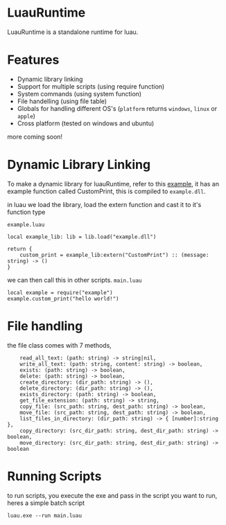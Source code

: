 # LuauRuntime
LuauRuntime is a standalone runtime for luau.

# Features
- Dynamic library linking
- Support for multiple scripts (using require function)
- System commands (using system function)
- File handelling (using file table)
- Globals for handling different OS's (`platform` returns `windows`, `linux` or `apple`)
- Cross platform (tested on windows and ubuntu)

more coming soon!

# Dynamic Library Linking
To make a dynamic library for luauRuntime, refer to this [example](https://github.com/KinexDev/LuauRuntime-LibExample), it has an example function called CustomPrint, this is compiled to `example.dll`.

in luau we load the library, load the extern function and cast it to it's function type

`example.luau`
```luau
local example_lib: lib = lib.load("example.dll")

return {
    custom_print = example_lib:extern("CustomPrint") :: (message: string) -> ()
}
```

we can then call this in other scripts.
`main.luau`
```luau
local example = require("example")
example.custom_print("hello world!")
```

# File handling
the file class comes with 7 methods,
```luau
    read_all_text: (path: string) -> string|nil,
    write_all_text: (path: string, content: string) -> boolean,
    exists: (path: string) -> boolean,
    delete: (path: string) -> boolean,
    create_directory: (dir_path: string) -> (),
    delete_directory: (dir_path: string) -> (),
    exists_directory: (path: string) -> boolean,
    get_file_extension: (path: string) -> string,
    copy_file: (src_path: string, dest_path: string) -> boolean,
    move_file: (src_path: string, dest_path: string) -> boolean,
    list_files_in_directory: (dir_path: string) -> { [number]:string },
    copy_directory: (src_dir_path: string, dest_dir_path: string) -> boolean,
    move_directory: (src_dir_path: string, dest_dir_path: string) -> boolean
```

# Running Scripts
to run scripts, you execute the exe and pass in the script you want to run, heres a simple batch script

```
luau.exe --run main.luau
```
